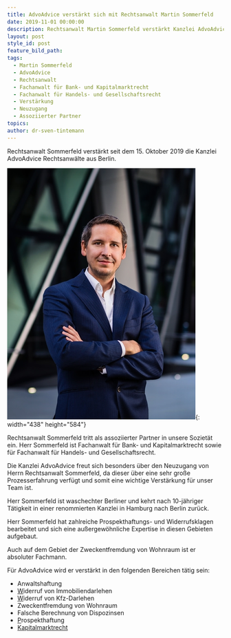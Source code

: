```yaml
---
title: AdvoAdvice verstärkt sich mit Rechtsanwalt Martin Sommerfeld
date: 2019-11-01 00:00:00
description: Rechtsanwalt Martin Sommerfeld verstärkt Kanzlei AdvoAdvice
layout: post
style_id: post
feature_bild_path:
tags:
  - Martin Sommerfeld
  - AdvoAdvice
  - Rechtsanwalt
  - Fachanwalt für Bank- und Kapitalmarktrecht
  - Fachanwalt für Handels- und Gesellschaftsrecht
  - Verstärkung
  - Neuzugang
  - Assoziierter Partner
topics:
author: dr-sven-tintemann
---
```


Rechtsanwalt Sommerfeld verst&auml;rkt seit dem 15. Oktober 2019 die Kanzlei AdvoAdvice Rechtsanw&auml;lte aus Berlin.

![Sommerfeld - AdvoAdvice](/uploads/webp-net-resizeimage-min.jpg "Rechtsanwalt Martin Sommerfeld"){: width="438" height="584"}

Rechtsanwalt Sommerfeld tritt als assoziierter Partner in unsere Soziet&auml;t ein. Herr Sommerfeld ist Fachanwalt f&uuml;r Bank- und Kapitalmarktrecht sowie f&uuml;r Fachanwalt f&uuml;r Handels- und Gesellschaftsrecht.

Die Kanzlei AdvoAdvice freut sich besonders &uuml;ber den Neuzugang von Herrn Rechtsanwalt Sommerfeld, da dieser &uuml;ber eine sehr gro&szlig;e Prozesserfahrung verf&uuml;gt und somit eine wichtige Verst&auml;rkung f&uuml;r unser Team ist.

Herr Sommerfeld ist waschechter Berliner und kehrt nach 10-j&auml;hriger T&auml;tigkeit in einer renommierten Kanzlei in Hamburg nach Berlin zur&uuml;ck.

Herr Sommerfeld hat zahlreiche Prospekthaftungs- und Widerrufsklagen bearbeitet und sich eine au&szlig;ergewöhnliche Expertise in diesen Gebieten aufgebaut.&nbsp;

Auch auf dem Gebiet der Zweckentfremdung von Wohnraum ist er absoluter Fachmann.

F&uuml;r AdvoAdvice wird er verst&auml;rkt in den folgenden Bereichen t&auml;tig sein:&nbsp;

* Anwaltshaftung
* [W](https://advoadvice.de/themen/insolvenzrecht/)iderruf von Immobiliendarlehen
* [W](https://advoadvice.de/themen/insolvenzrecht/)iderruf von Kfz-Darlehen
* Zweckentfremdung von Wohnraum
* Falsche Berechnung von Dispozinsen
* [P](https://advoadvice.de/themen/datenschutz/)rospekthaftung
* [Kapitalmarktrecht](https://advoadvice.de/themen/bank-und-kapitalmarktrecht/#kapitalmarktrecht)